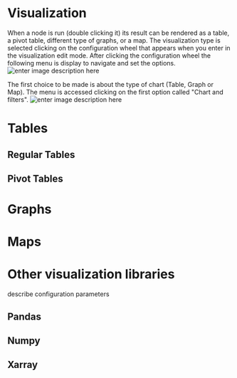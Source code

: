 # Visualization
When a node is run (double clicking it) its result can be rendered as a table, a pivot table, different type of graphs, or a map.
The visualization type is selected clicking on the configuration wheel that appears when you enter in the visualization edit mode. After clicking the configuration wheel the following menu is display to navigate and set the options.
![enter image description here](http://img.pyplan.org/viz-edit2.png)

The first choice to be made is about the type of chart (Table, Graph or Map). The menu is accessed clicking on the first option called "Chart and filters".
![enter image description here](http://img.pyplan.org/viz-viz-type1.png)

# Tables
## Regular Tables
## Pivot Tables
# Graphs
# Maps
# Other visualization libraries

describe configuration parameters
## Pandas
## Numpy
## Xarray

<!--stackedit_data:
eyJoaXN0b3J5IjpbMTYxMTY2Mzk0NywtMTY2NjI1Njc5MiwxOT
U0NTYxNTQzLDEyNTk4MjEzMDAsMTc3NDU2OTQ3MCwxNzQzMDIx
NjA0LC02ODA5MDUwODVdfQ==
-->